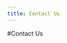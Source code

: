 ```yaml
---
title: Contact Us
---
```

#Contact Us

<script type="text/javascript" src="http://form.jotformpro.com/jsform/42164704009953"></script>